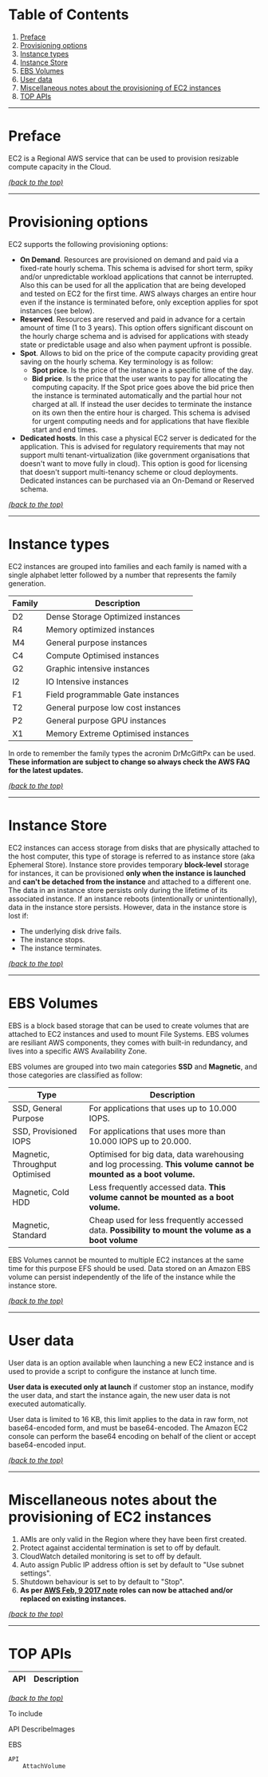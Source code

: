 # Table of Contents

1. [Preface](README.md#markdown-header-preface)
2. [Provisioning options](README.md#markdown-header-provisioning-options)
3. [Instance types](README.md#markdown-header-instance-types)
4. [Instance Store](README.md#markdown-header-instance-store)
5. [EBS Volumes](README.md#markdown-header-ebs-volumes)
100. [User data](README.md#markdown-header-user-data)
100. [Miscellaneous notes about the provisioning of EC2 instances](README.md#markdown-header-miscellaneous-notes-about-the-provisioning-of-ec2-instances)
100. [TOP APIs](README.md#markdown-header-top-apis)

* * *

# Preface

EC2 is a Regional AWS service that can be used to provision resizable compute capacity in the Cloud. 

[*(back to the top)*](README.md#markdown-header-table-of-contents)

* * *

# Provisioning options

EC2 supports the following provisioning options:

- **On Demand**. Resources are provisioned on demand and paid via a fixed-rate hourly schema. This schema is advised for short term, spiky and/or unpredictable workload applications that cannot be interrupted. Also this can be used for all the application that are being developed and tested on EC2 for the first time. AWS always charges an entire hour even if the instance is terminated before, only exception applies for spot instances (see below).
- **Reserved**. Resources are reserved and paid in advance for a certain amount of time (1 to 3 years). This option offers significant discount on the hourly charge schema and is advised for applications with steady state or predictable usage and also when payment upfront is possible.
- **Spot**. Allows to bid on the price of the compute capacity providing great saving on the hourly schema. Key terminology is as follow:
	- **Spot price**. Is the price of the instance in a specific time of the day.
	- **Bid price**. Is the price that the user wants to pay for allocating the computing capacity.
If the Spot price goes above the bid price then the instance is terminated automatically and  the partial hour not charged at all. If instead the user decides to terminate the instance on its own then the entire hour is charged. This schema is advised for urgent computing needs and for applications that have flexible start and end times.
- **Dedicated hosts**. In this case a physical EC2 server is dedicated for the application. This is advised for regulatory requirements that may not support multi tenant-virtualization (like government organisations that doesn't want to move fully in cloud). This option is good for licensing that doesn't support multi-tenancy scheme or cloud deployments. Dedicated instances can be purchased via an On-Demand or Reserved schema.

[*(back to the top)*](README.md#markdown-header-table-of-contents)

* * *

# Instance types

EC2 instances are grouped into families and each family is named with a single alphabet letter followed by a number that represents the family generation.

Family | Description
--- | ---
D2 | Dense Storage Optimized instances
R4 | Memory optimized instances
M4 | General purpose instances
C4 | Compute Optimised instances
G2 | Graphic intensive instances
I2 | IO Intensive instances
F1 | Field programmable Gate instances
T2 | General purpose low cost instances
P2 | General purpose GPU instances
X1 | Memory Extreme Optimised instances

In orde to remember the family types the acronim DrMcGiftPx can be used. **These information are subject to change so always check the AWS FAQ for the latest updates.**

[*(back to the top)*](README.md#markdown-header-table-of-contents)

* * *

# Instance Store

EC2	instances can access storage from disks that are physically attached to the host computer, this type of storage is referred to as instance store (aka Ephemeral Store). Instance store provides temporary **block-level** storage for instances, it can be provisioned **only when the instance is launched** and **can't be detached from the instance** and attached to a different one. The data in an instance store persists only during the lifetime of its associated instance. If an instance reboots (intentionally or unintentionally), data in the instance store persists. However, data in the instance store is lost if:

- The underlying disk drive fails.
- The instance stops.
- The instance terminates.

[*(back to the top)*](README.md#markdown-header-table-of-contents)

* * *

# EBS Volumes

EBS is a block based storage that can be used to create volumes that are attached to EC2 instances and used to mount File Systems. EBS volumes are resiliant AWS components, they comes with built-in redundancy, and lives into a specific AWS Availability Zone.

EBS volumes are grouped into two main categories **SSD** and **Magnetic**, and those categories are classified as follow:

Type | Description
-- | --
SSD, General Purpose | For applications that uses up to 10.000 IOPS.
SSD, Provisioned IOPS | For applications that uses more than 10.000 IOPS up to 20.000.
Magnetic, Throughput Optimised | Optimised for big data, data warehousing and log processing. **This volume cannot be mounted as a boot volume.**
Magnetic, Cold HDD | Less frequently accessed data. **This volume cannot be mounted as a boot volume.**
Magnetic, Standard | Cheap used for less frequently accessed data. **Possibility to mount the volume as a boot volume**

EBS Volumes cannot be mounted to multiple EC2 instances at the same time for this purpose EFS should be used. Data stored on an Amazon EBS volume can persist independently of the life of the instance while the instance store.

[*(back to the top)*](README.md#markdown-header-table-of-contents)

* * *

# User data

User data is an option available when launching a new EC2 instance and is used to provide a script to configure the instance at lunch time. 

**User data is executed only at launch** if customer stop an instance, modify the user data, and start the instance again, the new user data is not executed automatically.

User data is limited to 16 KB, this limit applies to the data in raw form, not base64-encoded form, and must be base64-encoded. The Amazon EC2 console can perform the base64 encoding on behalf of the client or accept base64-encoded input.

[*(back to the top)*](README.md#markdown-header-table-of-contents)

* * *

# Miscellaneous notes about the provisioning of EC2 instances

1. AMIs are only valid in the Region where they have been first created.
2. Protect against accidental termination is set to off by default.
3. CloudWatch detailed monitoring is set to off by default.
4. Auto assign Public IP address oftion is set by default to "Use subnet settings".
5. Shutdown behaviour is set to by default to "Stop".
6. **As per [AWS Feb, 9 2017 note](https://aws.amazon.com/about-aws/whats-new/2017/02/new-attach-an-iam-role-to-your-existing-amazon-ec2-instance/) roles can now be attached and/or replaced on existing instances.**

[*(back to the top)*](README.md#markdown-header-table-of-contents)

* * *

# TOP APIs

API | Description
--- | ---

[*(back to the top)*](README.md#markdown-header-table-of-contents)

To include

API
    DescribeImages

EBS

    API
        AttachVolume